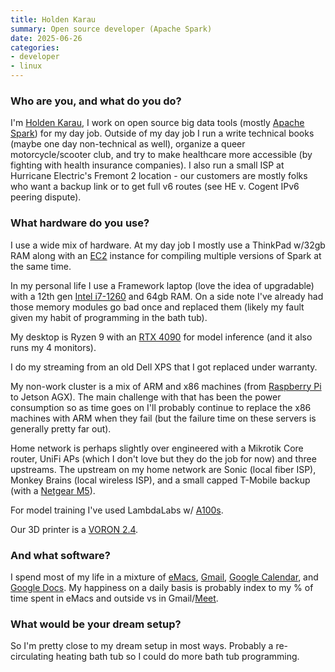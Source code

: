 ```yaml
---
title: Holden Karau
summary: Open source developer (Apache Spark)
date: 2025-06-26
categories:
- developer
- linux
---
```


### Who are you, and what do you do?

I'm [Holden Karau](http://www.holdenkarau.com/ "Holden's website."), I work on open source big data tools (mostly [Apache Spark][apache-spark]) for my day job. Outside of my day job I run a write technical books (maybe one day non-technical as well), organize a queer motorcycle/scooter club, and try to make healthcare more accessible (by fighting with health insurance companies). I also run a small ISP at Hurricane Electric's Fremont 2 location - our customers are mostly folks who want a backup link or to get full v6 routes (see HE v. Cogent IPv6 peering dispute).

### What hardware do you use?

I use a wide mix of hardware. At my day job I mostly use a ThinkPad w/32gb RAM along with an [EC2][] instance for compiling multiple versions of Spark at the same time.

In my personal life I use a Framework laptop (love the idea of upgradable) with a 12th gen [Intel i7-1260][core-i7-1260p] and 64gb RAM. On a side note I've already had those memory modules go bad once and replaced them (likely my fault given my habit of programming in the bath tub).

My desktop is Ryzen 9 with an [RTX 4090][geforce-rtx-4090] for model inference (and it also runs my 4 monitors).

I do my streaming from an old Dell XPS that I got replaced under warranty.

My non-work cluster is a mix of ARM and x86 machines (from [Raspberry Pi][raspberry-pi] to Jetson AGX). The main challenge with that has been the power consumption so as time goes on I'll probably continue to replace the x86 machines with ARM when they fail (but the failure time on these servers is generally pretty far out).

Home network is perhaps slightly over engineered with a Mikrotik Core router, UniFi APs (which I don't love but they do the job for now) and three upstreams. The upstream on my home network are Sonic (local fiber ISP), Monkey Brains (local wireless ISP), and a small capped T-Mobile backup (with a [Netgear M5][nighthawk-m5]).

For model training I've used LambdaLabs w/ [A100s][a100].

Our 3D printer is a [VORON 2.4][voron2].

### And what software?

I spend most of my life in a mixture of [eMacs][], [Gmail][], [Google Calendar][google-calendar], and [Google Docs][google-docs]. My happiness on a daily basis is probably index to my % of time spent in eMacs and outside vs in Gmail/[Meet][google-meet].

### What would be your dream setup?

So I'm pretty close to my dream setup in most ways. Probably a re-circulating heating bath tub so I could do more bath tub programming.

[a100]: https://www.nvidia.com/en-us/data-center/a100/ "A GPU aimed at data crunching."
[apache-spark]: https://spark.apache.org/ "A data science analytics engine."
[core-i7-1260p]: https://www.intel.com/content/www/us/en/products/sku/226254/intel-core-i71260p-processor-18m-cache-up-to-4-70-ghz/specifications.html "A computer processor."
[ec2]: https://aws.amazon.com/ec2/ "A web service for virtualised processing."
[emacs]: http://www.gnu.org/software/emacs/ "A free open-source text editor."
[geforce-rtx-4090]: https://www.nvidia.com/en-us/geforce/graphics-cards/40-series/rtx-4090/ "A graphics card."
[gmail]: https://en.wikipedia.org/wiki/Gmail "Web-based email."
[google-calendar]: https://en.wikipedia.org/wiki/Google_Calendar "A web-based calendar client."
[google-docs]: https://en.wikipedia.org/wiki/Google_Docs "A web-based office suite."
[google-meet]: https://apps.google.com/meet/ "An enterprise video chat service."
[nighthawk-m5]: https://www.netgear.com/home/mobile-wifi/hotspots/mr5200/ "A 5G router."
[raspberry-pi]: https://en.wikipedia.org/wiki/Raspberry_Pi "A single-board hackable computer."
[voron2]: https://vorondesign.com/voron2.4 "A 3D printer."
